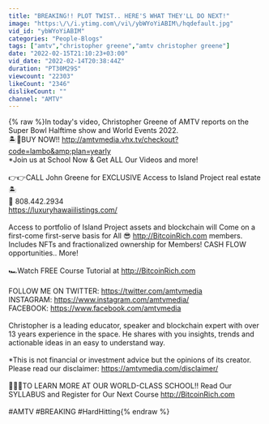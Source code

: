 ```yaml
---
title: "BREAKING!! PLOT TWIST.. HERE'S WHAT THEY'LL DO NEXT!"
image: "https:\/\/i.ytimg.com\/vi\/ybWYoYiABIM\/hqdefault.jpg"
vid_id: "ybWYoYiABIM"
categories: "People-Blogs"
tags: ["amtv","christopher greene","amtv christopher greene"]
date: "2022-02-15T21:10:23+03:00"
vid_date: "2022-02-14T20:38:44Z"
duration: "PT30M29S"
viewcount: "22303"
likeCount: "2346"
dislikeCount: ""
channel: "AMTV"
---
```

{% raw %}In today's video, Christopher Greene of AMTV reports on the Super Bowl Halftime show and World Events 2022.<br />🏝️🔑BUY NOW!! <a rel="nofollow" target="blank" href="http://amtvmedia.vhx.tv/checkout?code=lambo&amp;plan=yearly">http://amtvmedia.vhx.tv/checkout?code=lambo&amp;plan=yearly</a><br /> *Join us at School Now &amp; Get ALL Our Videos and more!<br /><br />👉👉CALL John Greene for EXCLUSIVE Access to Island Project real estate 🏝️ <br />📱 808.442.2934<br /><a rel="nofollow" target="blank" href="https://luxuryhawaiilistings.com/">https://luxuryhawaiilistings.com/</a><br /><br />Access to portfolio of Island Project assets and blockchain will Come on a first-come first-serve basis for All 😎 <a rel="nofollow" target="blank" href="http://BitcoinRich.com">http://BitcoinRich.com</a> members. Includes NFTs and fractionalized ownership for Members! CASH FLOW opportunities.. More!<br /><br />🏎️Watch FREE Course Tutorial at <a rel="nofollow" target="blank" href="http://BitcoinRich.com">http://BitcoinRich.com</a> <br /><br />FOLLOW ME ON TWITTER: <a rel="nofollow" target="blank" href="https://twitter.com/amtvmedia">https://twitter.com/amtvmedia</a><br />INSTAGRAM: <a rel="nofollow" target="blank" href="https://www.instagram.com/amtvmedia/">https://www.instagram.com/amtvmedia/</a><br />FACEBOOK: <a rel="nofollow" target="blank" href="https://www.facebook.com/amtvmedia">https://www.facebook.com/amtvmedia</a><br /><br />Christopher is a leading educator, speaker and blockchain expert with over 13 years experience in the space. He shares with you insights, trends and actionable ideas in an easy to understand way.<br /><br />*This is not financial or investment advice but the opinions of its creator. Please read our disclaimer: <a rel="nofollow" target="blank" href="https://amtvmedia.com/disclaimer/">https://amtvmedia.com/disclaimer/</a><br /> <br />👨‍🎓🚀TO LEARN MORE AT OUR WORLD-CLASS SCHOOL!! Read Our SYLLABUS and Register for Our Next Course <a rel="nofollow" target="blank" href="http://BitcoinRich.com">http://BitcoinRich.com</a><br /><br />#AMTV #BREAKING #HardHitting{% endraw %}
